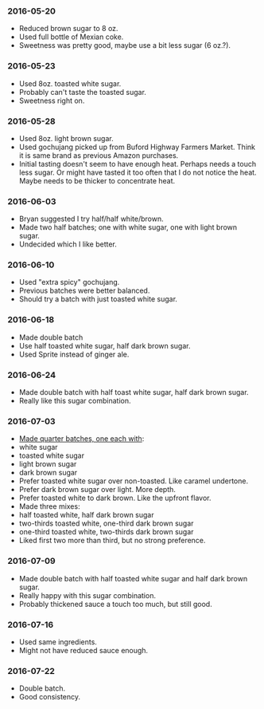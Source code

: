 ### 2016-05-20
 * Reduced brown sugar to 8 oz.
 * Used full bottle of Mexian coke.
 * Sweetness was pretty good, maybe use a bit less sugar (6 oz.?).

### 2016-05-23
 * Used 8oz. toasted white sugar.
 * Probably can't taste the toasted sugar.
 * Sweetness right on.
 
### 2016-05-28
 * Used 8oz. light brown sugar.
 * Used gochujang picked up from Buford Highway Farmers Market. Think it is same brand as previous Amazon purchases.
 * Initial tasting doesn't seem to have enough heat. Perhaps needs a touch less sugar. Or might have tasted it too often that I do not notice the heat. Maybe needs to be thicker to concentrate heat.

### 2016-06-03
 * Bryan suggested I try half/half white/brown.
 * Made two half batches; one with white sugar, one with light brown sugar.
 * Undecided which I like better.

### 2016-06-10
 * Used "extra spicy" gochujang.
 * Previous batches were better balanced.
 * Should try a batch with just toasted white sugar.
 
### 2016-06-18
 * Made double batch
 * Use half toasted white sugar, half dark brown sugar.
 * Used Sprite instead of ginger ale.

### 2016-06-24
 * Made double batch with half toast white sugar, half dark brown sugar.
 * Really like this sugar combination.

### 2016-07-03
 * [Made quarter batches, one each with](https://raw.githubusercontent.com/rvenutolo/gochujang-sauce/master/images/sugar_test.jpg):
  * white sugar
  * toasted white sugar
  * light brown sugar
  * dark brown sugar
 * Prefer toasted white sugar over non-toasted. Like caramel undertone.
 * Prefer dark brown sugar over light. More depth.
 * Prefer toasted white to dark brown. Like the upfront flavor.
 * Made three mixes:
  * half toasted white, half dark brown sugar
  * two-thirds toasted white, one-third dark brown sugar
  * one-third toasted white, two-thirds dark brown sugar
 * Liked first two more than third, but no strong preference.

### 2016-07-09
 * Made double batch with half toasted white sugar and half dark brown sugar.
 * Really happy with this sugar combination.
 * Probably thickened sauce a touch too much, but still good.

### 2016-07-16
 * Used same ingredients.
 * Might not have reduced sauce enough.

### 2016-07-22
 * Double batch.
 * Good consistency.
